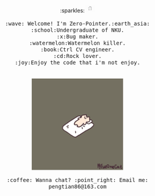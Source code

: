 <p align="center">
  :sparkles:<img src="bear.gif" width="27px">
  <br><br>
  <samp>
      :wave: Welcome! I'm Zero-Pointer.:earth_asia:<br>
      :school:Undergraduate of NKU.<br>
      :x:Bug maker.<br>
      :watermelon:Watermelon killer.<br>
      :book:Ctrl CV engineer.<br>
      :cd:Rock lover.<br>
      :joy:Enjoy the code that i'm not enjoy.<br>
    <br><br>
<img src="sleep.gif" width="240px" align="center">
<br><br>
 :coffee: Wanna chat? :point_right: Email me: pengtian86@163.com
        </samp>
</p>





